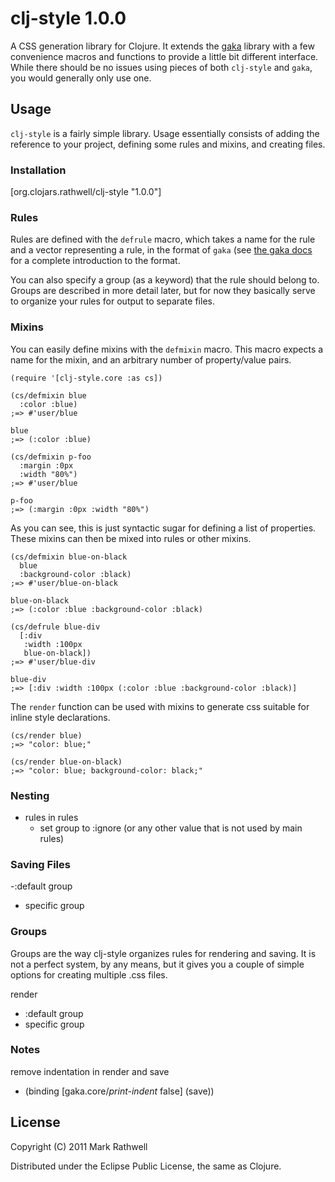 # clj-style 1.0.0

A CSS generation library for Clojure.  It extends the 
[gaka](https://github.com/briancarper/gaka) library with a 
few convenience macros and functions to provide a little bit 
different interface.  While there should be no issues using
pieces of both `clj-style` and `gaka`, you would generally
only use one.

## Usage

`clj-style` is a fairly simple library.  Usage essentially consists
of adding the reference to your project, defining some rules and
mixins, and creating files.

### Installation

[org.clojars.rathwell/clj-style "1.0.0"]

### Rules

Rules are defined with the `defrule` macro, which takes a name for the rule
and a vector representing a rule, in the format of `gaka` (see
[the gaka docs](https://github.com/briancarper/gaka) for a complete 
introduction to the format.


You can also specify a group (as a keyword) that the rule should belong 
to.  Groups are described in more detail later, but for now they basically 
serve to organize your rules for output to separate files.


### Mixins

You can easily define mixins with the `defmixin` macro.  This macro expects
a name for the mixin, and an arbitrary number of property/value pairs.

    (require '[clj-style.core :as cs])
    
    (cs/defmixin blue
      :color :blue)
    ;=> #'user/blue
    
    blue
    ;=> (:color :blue)
    
    (cs/defmixin p-foo
      :margin :0px
      :width "80%")
    ;=> #'user/blue
    
    p-foo
    ;=> (:margin :0px :width "80%")


As you can see, this is just syntactic sugar for defining a list of properties.
These mixins can then be mixed into rules or other mixins.

    (cs/defmixin blue-on-black
      blue
      :background-color :black)
    ;=> #'user/blue-on-black
    
    blue-on-black
    ;=> (:color :blue :background-color :black)
    
    (cs/defrule blue-div
      [:div
       :width :100px
       blue-on-black])
    ;=> #'user/blue-div
    
    blue-div
    ;=> [:div :width :100px (:color :blue :background-color :black)]


The `render` function can be used with mixins to generate css suitable
for inline style declarations.

    (cs/render blue)
    ;=> "color: blue;"

    (cs/render blue-on-black)
    ;=> "color: blue; background-color: black;"


### Nesting

  - rules in rules
    - set group to :ignore (or any other value that is not used by main rules)

### Saving Files

 -:default group
 - specific group

### Groups

Groups are the way clj-style organizes rules for rendering and saving.
It is not a perfect system, by any means, but it gives you a couple of
simple options for creating multiple .css files.

render
  - :default group
  - specific group

### Notes

remove indentation in render and save
  - (binding [gaka.core/*print-indent* false] (save))


## License

Copyright (C) 2011 Mark Rathwell

Distributed under the Eclipse Public License, the same as Clojure.
